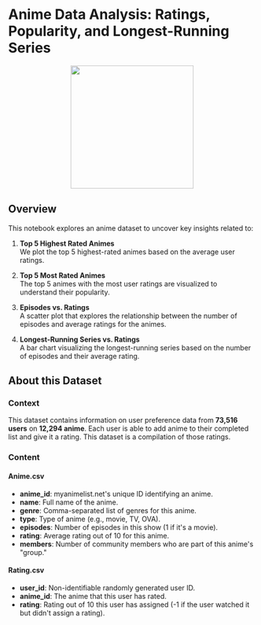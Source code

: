 # Anime Data Analysis: Ratings, Popularity, and Longest-Running Series

<p align="center">
    <img src="https://assets1.ignimgs.com/thumbs/userUploaded/2019/11/22/36190303top25animeblogroll-1574476919122.jpg" width="250">
</p>

## Overview
This notebook explores an anime dataset to uncover key insights related to:

1. **Top 5 Highest Rated Animes**  
   We plot the top 5 highest-rated animes based on the average user ratings.
   
2. **Top 5 Most Rated Animes**  
   The top 5 animes with the most user ratings are visualized to understand their popularity.

3. **Episodes vs. Ratings**  
   A scatter plot that explores the relationship between the number of episodes and average ratings for the animes.

4. **Longest-Running Series vs. Ratings**  
   A bar chart visualizing the longest-running series based on the number of episodes and their average rating.

## About this Dataset

### Context
This dataset contains information on user preference data from **73,516 users** on **12,294 anime**. Each user is able to add anime to their completed list and give it a rating. This dataset is a compilation of those ratings.

### Content

#### **Anime.csv**
- **anime_id**: myanimelist.net's unique ID identifying an anime.
- **name**: Full name of the anime.
- **genre**: Comma-separated list of genres for this anime.
- **type**: Type of anime (e.g., movie, TV, OVA).
- **episodes**: Number of episodes in this show (1 if it's a movie).
- **rating**: Average rating out of 10 for this anime.
- **members**: Number of community members who are part of this anime's "group."

#### **Rating.csv**
- **user_id**: Non-identifiable randomly generated user ID.
- **anime_id**: The anime that this user has rated.
- **rating**: Rating out of 10 this user has assigned (-1 if the user watched it but didn't assign a rating).
